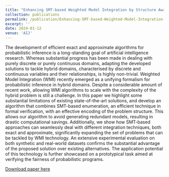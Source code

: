 ```yaml
---
title: "Enhancing SMT-based Weighted Model Integration by Structure Awareness"
collection: publications
permalink: /publication/Enhancing-SMT-based-Weighted-Model-Integration-by-Structure-Awareness
excerpt: ''
date: 2024-01-12
venue: 'AIJ'
---
```

The development of efficient exact and approximate algorithms for probabilistic inference is a long-standing goal of artificial intelligence research. Whereas substantial progress has been made in dealing with purely discrete or purely continuous domains, adapting the developed solutions to tackle hybrid domains, characterised by discrete and continuous variables and their relationships, is highly non-trivial. Weighted Model Integration (WMI) recently emerged as a unifying formalism for probabilistic inference in hybrid domains. Despite a considerable amount of recent work, allowing WMI algorithms to scale with the complexity of the hybrid problem is still a challenge. In this paper we highlight some substantial limitations of existing state-of-the-art solutions, and develop an algorithm that combines SMT-based enumeration, an efficient technique in formal verification, with an effective encoding of the problem structure. This allows our algorithm to avoid generating redundant models, resulting in drastic computational savings. Additionally, we show how SMT-based approaches can seamlessly deal with different integration techniques, both exact and approximate, significantly expanding the set of problems that can be tackled by WMI technology. An extensive experimental evaluation on both synthetic and real-world datasets confirms the substantial advantage of the proposed solution over existing alternatives. The application potential of this technology is further showcased on a prototypical task aimed at verifying the fairness of probabilistic programs.

[Download paper here](http://academicpages.github.io/files/AIJ23.pdf)